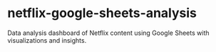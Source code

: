 # netflix-google-sheets-analysis
Data analysis dashboard of Netflix content using Google Sheets with visualizations and insights.
